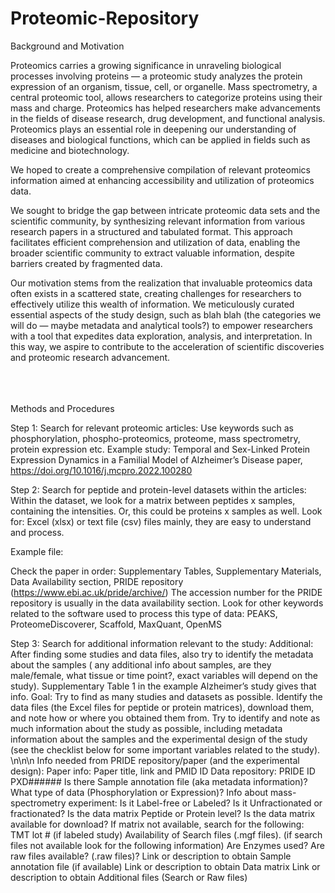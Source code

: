 # Proteomic-Repository

Background and Motivation

Proteomics carries a growing significance in unraveling biological processes involving proteins — a proteomic study analyzes the protein expression of an organism, tissue, cell, or organelle. Mass spectrometry, a central proteomic tool, allows researchers to categorize proteins using their mass and charge. Proteomics has helped researchers make advancements in the fields of disease research, drug development, and functional analysis. Proteomics plays an essential role in deepening our understanding of diseases and biological functions, which can be applied in fields such as medicine and biotechnology. 

We hoped to create a comprehensive compilation of relevant proteomics information aimed at enhancing accessibility and utilization of proteomics data. 

We sought to bridge the gap between intricate proteomic data sets and the scientific community, by synthesizing relevant information from various research papers in a structured and tabulated format. This approach facilitates efficient comprehension and utilization of data, enabling the broader scientific community to extract valuable information, despite barriers created by fragmented data. 

Our motivation stems from the realization that invaluable proteomics data often exists in a scattered state, creating challenges for researchers to effectively utilize this wealth of information. We meticulously curated essential aspects of the study design, such as blah blah (the categories we will do — maybe metadata and analytical tools?) to empower researchers with a tool that expedites data exploration, analysis, and interpretation. In this way, we aspire to contribute to the acceleration of scientific discoveries and proteomic research advancement.

<br><br><br>
Methods and Procedures

Step 1: Search for relevant proteomic articles: 
Use keywords such as phosphorylation, phospho-proteomics, proteome, mass spectrometry, protein expression etc.
Example study: Temporal and Sex-Linked Protein Expression Dynamics in a Familial Model of Alzheimer’s Disease paper, https://doi.org/10.1016/j.mcpro.2022.100280

Step 2: Search for peptide and protein-level datasets within the articles:
Within the dataset, we look for a matrix between peptides x samples, containing the intensities. Or, this could be proteins x samples as well. 
Look for: Excel (xlsx) or text file (csv) files mainly, they are easy to understand and process. 

Example file:


Check the paper in order: Supplementary Tables, Supplementary Materials, Data Availability section, PRIDE repository (https://www.ebi.ac.uk/pride/archive/)
The accession number for the PRIDE repository is usually in the data availability section. 
Look for other keywords related to the software used to process this type of data: PEAKS, ProteomeDiscoverer, Scaffold, MaxQuant, OpenMS

Step 3: Search for additional information relevant to the study:
Additional: After finding some studies and data files, also try to identify the metadata about the samples ( any additional info about samples, are they male/female, what tissue or time point?, exact variables will depend on the study). Supplementary Table 1 in the example Alzheimer’s study gives that info. 
Goal: Try to find as many studies and datasets as possible. Identify the data files (the Excel files for peptide or protein matrices), download them, and note how or where you obtained them from. 
Try to identify and note as much information about the study as possible, including metadata information about the samples and the experimental design of the study (see the checklist below for some important variables related to the study).
\n\n\n
Info needed from PRIDE repository/paper (and the experimental design):
Paper info: Paper title, link and PMID ID
Data repository: PRIDE ID PXD######
Is there Sample annotation file (aka metadata information)?
What type of data (Phosphorylation or Expression)?
Info about mass-spectrometry experiment:
Is it Label-free or Labeled?
Is it Unfractionated or fractionated?
Is the data matrix Peptide or Protein level?
Is the data matrix available for download? If matrix not available, search for the following:
TMT lot # (if labeled study)
Availability of Search files (.mgf files). (if search files not available look for the following information)
Are Enzymes used?
Are raw files available? (.raw files)?
Link or description to obtain Sample annotation file (if available)
Link or description to obtain Data matrix
Link or description to obtain Additional files (Search or Raw files)
